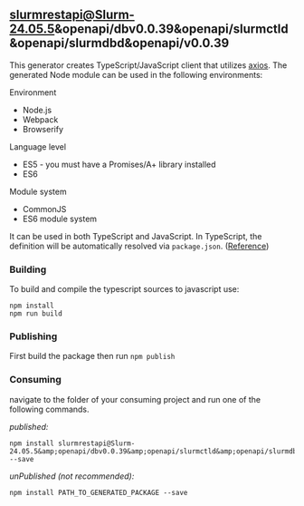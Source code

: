 ## slurmrestapi@Slurm-24.05.5&amp;openapi/dbv0.0.39&amp;openapi/slurmctld&amp;openapi/slurmdbd&amp;openapi/v0.0.39

This generator creates TypeScript/JavaScript client that utilizes [axios](https://github.com/axios/axios). The generated Node module can be used in the following environments:

Environment
* Node.js
* Webpack
* Browserify

Language level
* ES5 - you must have a Promises/A+ library installed
* ES6

Module system
* CommonJS
* ES6 module system

It can be used in both TypeScript and JavaScript. In TypeScript, the definition will be automatically resolved via `package.json`. ([Reference](https://www.typescriptlang.org/docs/handbook/declaration-files/consumption.html))

### Building

To build and compile the typescript sources to javascript use:
```
npm install
npm run build
```

### Publishing

First build the package then run `npm publish`

### Consuming

navigate to the folder of your consuming project and run one of the following commands.

_published:_

```
npm install slurmrestapi@Slurm-24.05.5&amp;openapi/dbv0.0.39&amp;openapi/slurmctld&amp;openapi/slurmdbd&amp;openapi/v0.0.39 --save
```

_unPublished (not recommended):_

```
npm install PATH_TO_GENERATED_PACKAGE --save
```
